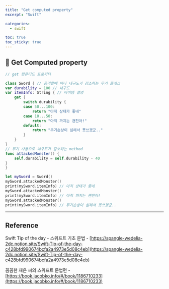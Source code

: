 ```yaml
---
title: "Get computed property"
excerpt: "Swift"

categories:
  - swift

toc: true
toc_sticky: true
---
```


## 🔷 Get Computed property

```swift
// get 컴퓨티드 프로퍼티

class Sword { // 공격할때 마다 내구도가 감소하는 무기 클래스
var durability = 100 // 내구도
var itemInfo: String { // 아이템 설명
	get {
		switch durability {
		case 50...100:
			return "아직 상태가 좋네"
		case 10...50:
			return "아직 까지는 괜찬아!"
		default:
			return "무기손상이 심해서 못쓰겠군.."
		}
	}
}
// 무기 사용으로 내구도가 감소하는 method
func attackedMonster() {
	self.durability = self.durability - 40
}
}

let mySword = Sword()
mySword.attackedMonster()
print(mySword.itemInfo) // 아직 상태가 좋네
mySword.attackedMonster()
print(mySword.itemInfo) // 아직 까지는 괜찬아!
mySword.attackedMonster()
print(mySword.itemInfo) // 무기손상이 심해서 못쓰겠군..

```

---

<!-- 🔶 🔷 📌 🔑 👉 -->

## Reference

Swift Tip of the day - 스위프트 기초 문법 - [https://spangle-wedelia-2dc.notion.site/Swift-Tip-of-the-day-c428bfd990674bcfa2a4973e5d08c4eb](https://spangle-wedelia-2dc.notion.site/Swift-Tip-of-the-day-c428bfd990674bcfa2a4973e5d08c4eb)

꼼꼼한 재은 씨의 스위프트 문법편 - [https://book.jacobko.info/#/book/1186710233](https://book.jacobko.info/#/book/1186710233)
